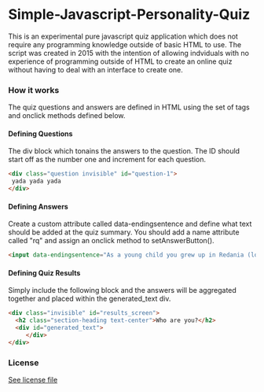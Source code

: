 # Simple-Javascript-Personality-Quiz

This is an experimental pure javascript quiz application which does not require any programming knowledge outside of basic HTML to use. The script was created in 2015 with the intention of allowing indviduals with no experience of programming outside of HTML to create an online quiz without having to deal with an interface to create one.

### How it works

The quiz questions and  answers are defined in HTML using the set of tags and onclick methods defined below. 


#### Defining Questions
The div block which tonains the answers to the question. The ID should start off as the number one and increment for each question. 
```html 
<div class="question invisible" id="question-1">
 yada yada yada
</div>
```

#### Defining Answers
Create a custom attribute called data-endingsentence and define what text should be added at the quiz summary. You should add a name attribute called "rq" and assign an onclick method to setAnswerButton().

```html
<input data-endingsentence="As a young child you grew up in Redania (located in the Northern Kingdoms) enjoying prosperity the nation held." name="rq" onclick="setAnswerButton()" type="radio">Redania
 ```
 
#### Defining Quiz Results
Simply include the following block and the answers will be aggregated together and placed within the generated_text div. 

```html
<div class="invisible" id="results_screen">
  <h2 class="section-heading text-center">Who are you?</h2>
  <div id="generated_text">
	 </div>
</div>
 ```
### License
[See license file](/LICENSE.md)

